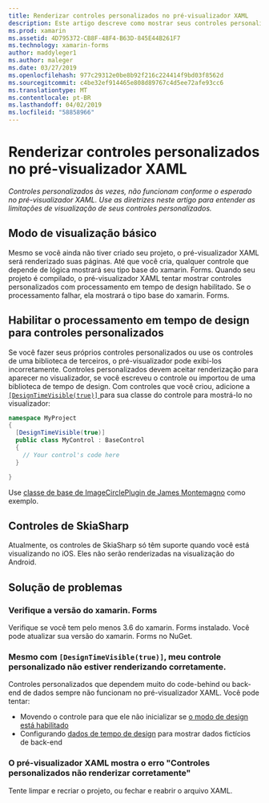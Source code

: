 ```yaml
---
title: Renderizar controles personalizados no pré-visualizador XAML
description: Este artigo descreve como mostrar seus controles personalizados no pré-visualizador XAML.
ms.prod: xamarin
ms.assetid: 4D795372-CB8F-48F4-B63D-845E44B261F7
ms.technology: xamarin-forms
author: maddyleger1
ms.author: maleger
ms.date: 03/27/2019
ms.openlocfilehash: 977c29312e0be8b92f216c224414f9bd03f8562d
ms.sourcegitcommit: c4be32ef914465e808d89767c4d5ee72afe93cc6
ms.translationtype: MT
ms.contentlocale: pt-BR
ms.lasthandoff: 04/02/2019
ms.locfileid: "58858966"
---
```

# <a name="render-custom-controls-in-the-xaml-previewer"></a>Renderizar controles personalizados no pré-visualizador XAML

_Controles personalizados às vezes, não funcionam conforme o esperado no pré-visualizador XAML. Use as diretrizes neste artigo para entender as limitações de visualização de seus controles personalizados._

## <a name="basic-preview-mode"></a>Modo de visualização básico

Mesmo se você ainda não tiver criado seu projeto, o pré-visualizador XAML será renderizado suas páginas. Até que você cria, qualquer controle que depende de lógica mostrará seu tipo base do xamarin. Forms. Quando seu projeto é compilado, o pré-visualizador XAML tentar mostrar controles personalizados com processamento em tempo de design habilitado. Se o processamento falhar, ela mostrará o tipo base do xamarin. Forms.

## <a name="enable-design-time-rendering-for-custom-controls"></a>Habilitar o processamento em tempo de design para controles personalizados

Se você fazer seus próprios controles personalizados ou use os controles de uma biblioteca de terceiros, o pré-visualizador pode exibi-los incorretamente. Controles personalizados devem aceitar renderização para aparecer no visualizador, se você escreveu o controle ou importou de uma biblioteca de tempo de design. Com controles que você criou, adicione a [ `[DesignTimeVisible(true)]` ](xref:System.ComponentModel.DesignTimeVisibleAttribute) para sua classe do controle para mostrá-lo no visualizador:

```csharp
namespace MyProject
{
  [DesignTimeVisible(true)]
  public class MyControl : BaseControl
  {
    // Your control's code here
  }

}
```

Use [classe de base de ImageCirclePlugin de James Montemagno](https://github.com/jamesmontemagno/ImageCirclePlugin/blob/master/src/ImageCircle/CircleImage.shared.cs) como exemplo.


## <a name="skiasharp-controls"></a>Controles de SkiaSharp

Atualmente, os controles de SkiaSharp só têm suporte quando você está visualizando no iOS. Eles não serão renderizadas na visualização do Android.

## <a name="troubleshooting"></a>Solução de problemas

### <a name="check-your-xamarinforms-version"></a>Verifique a versão do xamarin. Forms
Verifique se você tem pelo menos 3.6 do xamarin. Forms instalado. Você pode atualizar sua versão do xamarin. Forms no NuGet.

### <a name="even-with-designtimevisibletrue-my-custom-control-isnt-rendering-properly"></a>Mesmo com `[DesignTimeVisible(true)]`, meu controle personalizado não estiver renderizando corretamente.
Controles personalizados que dependem muito do code-behind ou back-end de dados sempre não funcionam no pré-visualizador XAML. Você pode tentar:
* Movendo o controle para que ele não inicializar se [o modo de design está habilitado](index.md#detect-design-mode)
* Configurando [dados de tempo de design](design-time-data.md) para mostrar dados fictícios de back-end

### <a name="the-xaml-previewer-shows-the-error-custom-controls-arent-rendering-properly"></a>O pré-visualizador XAML mostra o erro "Controles personalizados não renderizar corretamente"
Tente limpar e recriar o projeto, ou fechar e reabrir o arquivo XAML.
